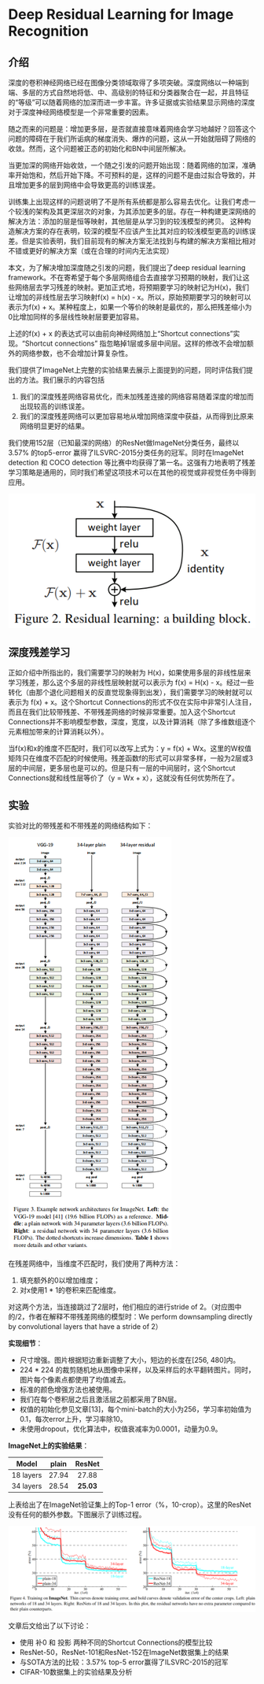 # Deep Residual Learning for Image Recognition

## 介绍

深度的卷积神经网络已经在图像分类领域取得了多项突破。深度网络以一种端到端、多层的方式自然地将低、中、高级别的特征和分类器聚合在一起，并且特征的“等级”可以随着网络的加深而进一步丰富。许多证据或实验结果显示网络的深度对于深度神经网络模型是一个非常重要的因素。

随之而来的问题是：增加更多层，是否就直接意味着网络会学习地越好？回答这个问题的障碍在于我们所诟病的梯度消失、爆炸的问题，这从一开始就阻碍了网络的收敛。然而，这个问题被正态的初始化和BN中间层所解决。

当更加深的网络开始收敛，一个随之引发的问题开始出现：随着网络的加深，准确率开始饱和，然后开始下降。不可预料的是，这样的问题不是由过拟合导致的，并且增加更多的层到网络中会导致更高的训练误差。

训练集上出现这样的问题说明了不是所有系统都是那么容易去优化。让我们考虑一个较浅的架构及其更深层次的对象，为其添加更多的层。存在一种构建更深网络的解决方法：添加的层是恒等映射，其他层是从学习到的较浅模型的拷贝。 这种构造解决方案的存在表明，较深的模型不应该产生比其对应的较浅模型更高的训练误差。但是实验表明，我们目前现有的解决方案无法找到与构建的解决方案相比相对不错或更好的解决方案（或在合理的时间内无法实现）

本文，为了解决增加深度随之引发的问题，我们提出了deep residual learning framework。不在寄希望于每个多层网络组合去直接学习预期的映射，我们让这些网络层去学习残差的映射。更加正式地，将预期要学习的映射记为H(x)，我们让增加的非线性层去学习映射f(x) = h(x) - x。所以，原始预期要学习的映射可以表示为f(x) + x。某种程度上，如果一个等价的映射是最优的，那么把残差缩小为0比增加同样的多层线性映射层要更加容易。

上述的f(x) + x 的表达式可以由前向神经网络加上“Shortcut connections”实现。“Shortcut connections” 指忽略掉1层或多层中间层。这样的修改不会增加额外的网络参数，也不会增加计算复杂性。

我们提供了ImageNet上完整的实验结果去展示上面提到的问题，同时评估我们提出的方法。我们展示的内容包括
1. 我们的深度残差网络容易优化，而未加残差连接的网络容易随着深度的增加而出现较高的训练误差。
2. 我们的深度残差网络可以更加容易地从增加网络深度中获益，从而得到比原来网络明显更好的结果。

我们使用152层（已知最深的网络）的ResNet做ImageNet分类任务，最终以3.57% 的top5-error 赢得了ILSVRC-2015分类任务的冠军。同时在ImageNet detection 和 COCO detection 等比赛中均获得了第一名。这强有力地表明了残差学习策略是通用的，同时我们希望这项技术可以在其他的视觉或非视觉任务中得到应用。

![Residual learning: a building block (Shortcut connections)](tools/resnet-1.png)

## 深度残差学习

正如介绍中所指出的，我们需要学习的映射为 H(x)，如果使用多层的非线性层来学习残差，那么这个多层的非线性层映射就可以表示为 f(x) = H(x) - x。经过一些转化（由那个退化问题相关的反直觉现象得到出发），我们需要学习的映射就可以表示为 f(x) + x。这个Shortcut Connections的形式不仅在实际中非常引人注目，而且在我们比较带残差、不带残差网络的时候非常重要。加入这个Shortcut Connections并不影响模型参数，深度，宽度，以及计算消耗（除了多维数组逐个元素相加带来的计算消耗以外）。

当f(x)和x的维度不匹配时，我们可以改写上式为：y = f(x) + Wx。这里的W权值矩阵只在维度不匹配的时候使用。残差函数f的形式可以非常多样，一般为2层或3层的中间层，更多层也是可以的。但是只有一层的中间层时，这个Shortcut Connections就和线性层等价了（y = Wx + x），这就没有任何优势所在了。

## 实验

实验对比的带残差和不带残差的网络结构如下：

![Example network architectures for ImageNet](tools/resnet-2.png)

在残差网络中，当维度不匹配时，我们使用了两种方法：
1. 填充额外的0以增加维度；
2. 对x使用1 * 1的卷积来匹配维度。

对这两个方法，当连接跳过了2层时，他们相应的进行stride of 2。（对应图中的/2，作者在解释不带残差网络的模型时：We perform downsampling directly by
convolutional layers that have a stride of 2）

**实现细节**：
- 尺寸增强。图片根据短边重新调整了大小，短边的长度在[256, 480]内。
- 224 * 224 的裁剪随机地从图像中采样，以及采样后的水平翻转图片。同时，图片每个像素点都使用了均值减去。
- 标准的颜色增强方法也被使用。
- 我们在每个卷积层之后且激活层之前都采用了BN层。
- 权值的初始化参见文章[13]，每个mini-batch的大小为256，学习率初始值为0.1，每次error上升，学习率除10。
- 未使用dropout，优化算法中，权值衰减率为0.0001，动量为0.9。

**ImageNet上的实验结果**：

| Model | plain | ResNet |
|:-:|:-:|:-:|
| 18 layers | 27.94 | 27.88 |
| 34 layers | 28.54 | **25.03** |

上表给出了在ImageNet验证集上的Top-1 error（%，10-crop）。这里的ResNet没有任何的额外参数。下图展示了训练过程。

![Training on ImageNet](tools/resnet-3.png)

文章后文给出了以下讨论：
- 使用 补0 和 投影 两种不同的Shortcut Connections的模型比较
- ResNet-50，ResNet-101和ResNet-152在ImageNet数据集上的结果
- 与SOTA方法的比较：3.57% top-5 error赢得了ILSVRC-2015的冠军
- CIFAR-10数据集上的实验结果及分析
